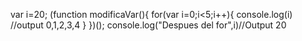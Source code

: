 var i=20;
(function modificaVar(){
for(var i=0;i<5;i++){
console.log(i)              //output 0,1,2,3,4
}
})();
console.log("Despues del for",i)//Output 20
